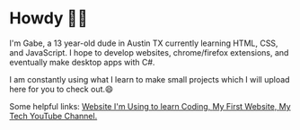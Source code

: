 # Howdy 🤠👋
I'm Gabe, a 13 year-old dude in Austin TX currently learning HTML, CSS, and JavaScript. I hope to develop websites, chrome/firefox extensions, and eventually make desktop apps with C#.

I am constantly using what I learn to make small projects which I will upload here for you to check out.😄

Some helpful links:
<a href="www.codecademy.com">Website I'm Using to learn Coding, </a> <a href="https://dagabey.github.io/FirstWebsite/">My First Website, </a> <a href="https://www.youtube.com/channel/UC3vTQpO_BOr9c8eQ1axqWQQ">My Tech YouTube Channel.</a>
